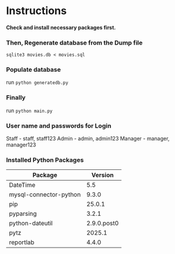 
# Instructions
#### Check and install necessary packages first.
### Then, Regenerate database from the Dump file

`sqlite3 movies.db < movies.sql`

### Populate database
run `python generatedb.py`

### Finally
run `python main.py`


### User name and passwords for Login
Staff - staff, staff123
Admin - admin, admin123
Manager - manager, manager123

### Installed Python Packages

| Package                   | Version   |
|---------------------------|-----------|
| DateTime                  | 5.5       |
| mysql-connector-python    | 9.3.0     |
| pip                       | 25.0.1    |
| pyparsing                 | 3.2.1     |
| python-dateutil           | 2.9.0.post0 |
| pytz                      | 2025.1    |
| reportlab                 | 4.4.0     |


